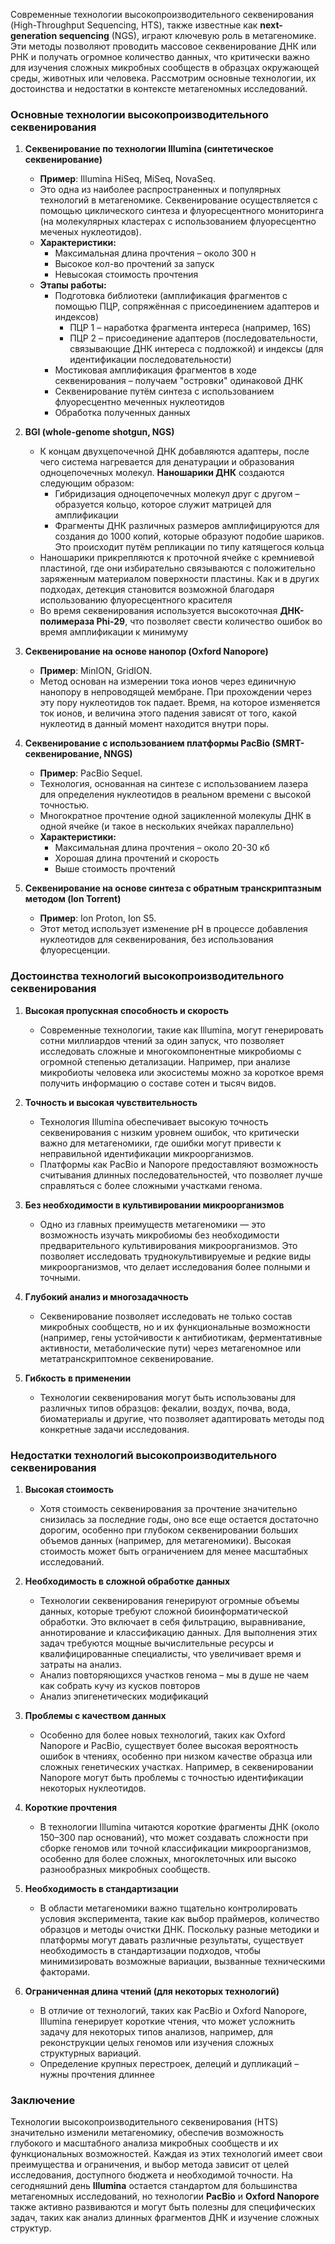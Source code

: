 Современные технологии высокопроизводительного секвенирования (High-Throughput Sequencing, HTS), также известные как **next-generation sequencing** (NGS), играют ключевую роль в метагеномике. Эти методы позволяют проводить массовое секвенирование ДНК или РНК и получать огромное количество данных, что критически важно для изучения сложных микробных сообществ в образцах окружающей среды, животных или человека. Рассмотрим основные технологии, их достоинства и недостатки в контексте метагеномных исследований.

### Основные технологии высокопроизводительного секвенирования

1. **Секвенирование по технологии Illumina (синтетическое секвенирование)**
    
    - **Пример**: Illumina HiSeq, MiSeq, NovaSeq.
    - Это одна из наиболее распространенных и популярных технологий в метагеномике. Секвенирование осуществляется с помощью циклического синтеза и флуоресцентного мониторинга (на молекулярных кластерах с использованием флуоресцентно меченых нуклеотидов).
   - **Характеристики:**
      - Максимальная длина прочтения – около 300 н
      - Высокое кол-во прочтений за запуск
      - Невысокая стоимость прочтения
   - **Этапы работы:**
      - Подготовка библиотеки (амплификация фрагментов с помощью ПЦР, сопряжённая с присоединением адаптеров и индексов)
        - ПЦР 1 – наработка фрагмента интереса (например, 16S)
        - ПЦР 2 – присоединение адаптеров (последовательности, связывающие ДНК интереса с подложкой) и индексы (для идентификации последовательности)
      - Мостиковая амплификация фрагментов в ходе секвенирования – получаем "островки" одинаковой ДНК
      - Секвенирование путём синтеза с использованием флуоресцентно меченных нуклеотидов
      - Обработка полученных данных

2. **BGI (whole-genome shotgun, NGS)**
   - К концам двухцепочечной ДНК добавляются адаптеры, после чего система нагревается для денатурации и образования одноцепочечных молекул. **Наношарики ДНК** создаются следующим образом:
     - Гибридизация одноцепочечных молекул друг с другом – образуется кольцо, которое служит матрицей для амплификации
     - Фрагменты ДНК различных размеров амплифицируются для создания до 1000 копий, которые образуют подобие шариков. Это происходит путём репликации по типу катящегося кольца
   - Наношарики прикрепляются к проточной ячейке с кремниевой пластиной, где они избирательно связываются с положительно заряженным материалом поверхности пластины. Как и в других подходах, детекция становится возможной благодаря использованию флуоресцентного красителя
   - Во время секвенирования используется высокоточная **ДНК-полимераза Phi-29**, что позволяет свести количество ошибок во время амплификации к минимуму

3. **Секвенирование на основе нанопор (Oxford Nanopore)**
    - **Пример**: MinION, GridION.
    - Метод основан на измерении тока ионов через единичную нанопору в непроводящей мембране. При прохождении через эту пору нуклеотидов ток падает. Время, на которое изменяется ток ионов, и величина этого падения зависят от того, какой нуклеотид в данный момент находится внутри поры. 

3. **Секвенирование с использованием платформы PacBio (SMRT-секвенирование, NNGS)**
    - **Пример**: PacBio Sequel.
    - Технология, основанная на синтезе с использованием лазера для определения нуклеотидов в реальном времени с высокой точностью.
    - Многократное прочтение одной зацикленной молекулы ДНК в одной ячейке (и такое в нескольких ячейках параллельно)
    - **Характеристики:**
      - Максимальная длина прочтения – около 20-30 кб
      - Хорошая длина прочтений и скорость
      - Выше стоимость прочтений

4. **Секвенирование на основе синтеза с обратным транскриптазным методом (Ion Torrent)**
    - **Пример**: Ion Proton, Ion S5.
    - Этот метод использует изменение pH в процессе добавления нуклеотидов для секвенирования, без использования флуоресценции.

### Достоинства технологий высокопроизводительного секвенирования

1. **Высокая пропускная способность и скорость**
    - Современные технологии, такие как Illumina, могут генерировать сотни миллиардов чтений за один запуск, что позволяет исследовать сложные и многокомпонентные микробиомы с огромной степенью детализации. Например, при анализе микробиоты человека или экосистемы можно за короткое время получить информацию о составе сотен и тысяч видов.

2. **Точность и высокая чувствительность**
    - Технология Illumina обеспечивает высокую точность секвенирования с низким уровнем ошибок, что критически важно для метагеномики, где ошибки могут привести к неправильной идентификации микроорганизмов.
    - Платформы как PacBio и Nanopore предоставляют возможность считывания длинных последовательностей, что позволяет лучше справляться с более сложными участками генома.

3. **Без необходимости в культивировании микроорганизмов**
    - Одно из главных преимуществ метагеномики — это возможность изучать микробиомы без необходимости предварительного культивирования микроорганизмов. Это позволяет исследовать труднокультивируемые и редкие виды микроорганизмов, что делает исследования более полными и точными.

4. **Глубокий анализ и многозадачность**
    - Секвенирование позволяет исследовать не только состав микробных сообществ, но и их функциональные возможности (например, гены устойчивости к антибиотикам, ферментативные активности, метаболические пути) через метагеномное или метатранскриптомное секвенирование.

5. **Гибкость в применении** 
    - Технологии секвенирования могут быть использованы для различных типов образцов: фекалии, воздух, почва, вода, биоматериалы и другие, что позволяет адаптировать методы под конкретные задачи исследования.

### Недостатки технологий высокопроизводительного секвенирования

1. **Высокая стоимость**
    - Хотя стоимость секвенирования за прочтение значительно снизилась за последние годы, оно все еще остается достаточно дорогим, особенно при глубоком секвенировании больших объемов данных (например, для метагеномики). Высокая стоимость может быть ограничением для менее масштабных исследований.

2. **Необходимость в сложной обработке данных** 
    - Технологии секвенирования генерируют огромные объемы данных, которые требуют сложной биоинформатической обработки. Это включает в себя фильтрацию, выравнивание, аннотирование и классификацию данных. Для выполнения этих задач требуются мощные вычислительные ресурсы и квалифицированные специалисты, что увеличивает время и затраты на анализ.
    - Анализ повторяющихся участков генома – мы в душе не чаем как собрать кучу из кусков повторов
    - Анализ эпигенетических модификаций

3. **Проблемы с качеством данных** 
    - Особенно для более новых технологий, таких как Oxford Nanopore и PacBio, существует более высокая вероятность ошибок в чтениях, особенно при низком качестве образца или сложных генетических участках. Например, в секвенировании Nanopore могут быть проблемы с точностью идентификации некоторых нуклеотидов.

4. **Короткие прочтения** 
    - В технологии Illumina читаются короткие фрагменты ДНК (около 150–300 пар оснований), что может создавать сложности при сборке геномов или точной классификации микроорганизмов, особенно для более сложных, многоклеточных или высоко разнообразных микробных сообществ.

5. **Необходимость в стандартизации** 
    - В области метагеномики важно тщательно контролировать условия эксперимента, такие как выбор праймеров, количество образцов и методы очистки ДНК. Поскольку разные методики и платформы могут давать различные результаты, существует необходимость в стандартизации подходов, чтобы минимизировать возможные вариации, вызванные техническими факторами.

6. **Ограниченная длина чтений (для некоторых технологий)** 
    - В отличие от технологий, таких как PacBio и Oxford Nanopore, Illumina генерирует короткие чтения, что может усложнить задачу для некоторых типов анализов, например, для реконструкции целых геномов или изучения сложных структурных вариаций.
    - Определение крупных перестроек, делеций и дупликаций – нужны прочтения длиннее

### Заключение

Технологии высокопроизводительного секвенирования (HTS) значительно изменили метагеномику, обеспечив возможность глубокого и масштабного анализа микробных сообществ и их функциональных возможностей. Каждая из этих технологий имеет свои преимущества и ограничения, и выбор метода зависит от целей исследования, доступного бюджета и необходимой точности. На сегодняшний день **Illumina** остается стандартом для большинства метагеномных исследований, но технологии **PacBio** и **Oxford Nanopore** также активно развиваются и могут быть полезны для специфических задач, таких как анализ длинных фрагментов ДНК и изучение сложных структур.